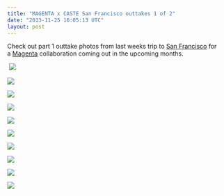 ```yaml
---
title: "MAGENTA x CASTE San Francisco outtakes 1 of 2"
date: "2013-11-25 16:05:13 UTC"
layout: post
---
```


<div>Check out part 1 outtake photos from last weeks trip to <a href="https://www.youtube.com/watch?v=M5l_qwnxOjc">San Francisco</a> for a <a href="https://www.magentaskateboards.com/">Magenta</a> collaboration coming out in the upcoming months.</div>
<p><span> </span><img src="https://media.tumblr.com/3c61a83e66a4b0383147ad4eaff8b8b5/tumblr_inline_mwttnqf9QF1rf4blg.jpg"/></p>
<p><img src="https://media.tumblr.com/0d914bf4f3774afe6c7db695d61fe4ad/tumblr_inline_mwttnv9FgT1rf4blg.jpg"/></p>
<p><img src="https://media.tumblr.com/080b613a953bf7b6f7a28aacf85b7d6a/tumblr_inline_mwtto0NMUO1rf4blg.jpg"/></p>
<p><img src="https://media.tumblr.com/d75b77ba0de94227e422caac56971a45/tumblr_inline_mwtto5ZkQ31rf4blg.jpg"/></p>
<p><img src="https://media.tumblr.com/8018cb0ae17efeca9abd4023ba8ffaf0/tumblr_inline_mwttobx4xq1rf4blg.jpg"/></p>
<p><img src="https://media.tumblr.com/1d7f89bd630151b6af3d638f4175d32e/tumblr_inline_mwttookVPv1rf4blg.jpg"/></p>
<p><img src="https://media.tumblr.com/ae359af7528a796e2aade89dab1fa475/tumblr_inline_mwttowUCpC1rf4blg.jpg"/></p>
<p><img src="https://media.tumblr.com/b1bcd8868d30db7441c4db9eec53509a/tumblr_inline_mwttp0BFc11rf4blg.jpg"/></p>
<p><img src="https://media.tumblr.com/5bb3f70578bd1f154381978302477983/tumblr_inline_mwttp4sbGW1rf4blg.jpg"/></p>
<p><img src="https://media.tumblr.com/c7d69ae5f1de0af11dced0a00b593476/tumblr_inline_mwttp9IG1i1rf4blg.jpg"/></p>
